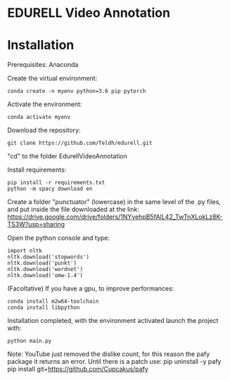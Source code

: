 # EDURELL Video Annotation

# Installation

Prerequisites: Anaconda


Create the virtual environment:

    conda create -n myenv python=3.6 pip pytorch
    
Activate the environment:

    conda activate myenv

Download the repository:
    
    git clone https://github.com/Teldh/edurell.git
    
"cd" to the folder EdurellVideoAnnotation
    
Install requirements:
    
    pip install -r requirements.txt
    python -m spacy download en
    
Create a folder "punctuator" (lowercase) in the same level of the .py files, and put inside the file downloaded at the link:
https://drive.google.com/drive/folders/1NYyehpB5fAlL42_TwTnXLokLz8K-TS3W?usp=sharing

Open the python console and type:

    import nltk
    nltk.download('stopwords')
    nltk.download('punkt')
    nltk.download('wordnet')
    nltk.download('omw-1.4')
    
(Facoltative) If you have a gpu, to improve performances:

    conda install m2w64-toolchain
    conda install libpython

  
Installation completed, with the environment activated launch the project with:

    python main.py
    
    
    
    
    
    
    
 Note:
 YouTube just removed the dislike count, for this reason the pafy package it returns an error. 
 Until there is a patch use:
 pip uninstall -y pafy
 pip install git+https://github.com/Cupcakus/pafy
